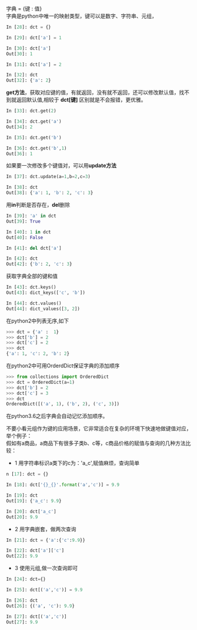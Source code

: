 字典 = {键 : 值}  
字典是python中唯一的映射类型，键可以是数字、字符串、元组，
```python
In [28]: dct = {}

In [29]: dct['a'] = 1

In [30]: dct['a']
Out[30]: 1

In [31]: dct['a'] = 2

In [32]: dct
Out[32]: {'a': 2}
```
**get方法**，获取对应键的值，有就返回，没有就不返回，还可以修改默认值，找不到就返回默认值,相较于 **dct[键]** 区别就是不会报错，更优雅。
```python
In [33]: dct.get(2)

In [34]: dct.get('a')
Out[34]: 2

In [35]: dct.get('b')

In [36]: dct.get('b',1)
Out[36]: 1

```
如果要一次修改多个键值对，可以用**update方法**
```python
In [37]: dct.update(a=1,b=2,c=3)

In [38]: dct
Out[38]: {'a': 1, 'b': 2, 'c': 3}
```
用**in**判断是否存在，**del**删除
```python
In [39]: 'a' in dct
Out[39]: True

In [40]: 1 in dct
Out[40]: False

In [41]: del dct['a']

In [42]: dct
Out[42]: {'b': 2, 'c': 3}
```
获取字典全部的键和值
```python
In [43]: dct.keys()
Out[43]: dict_keys(['c', 'b'])

In [44]: dct.values()
Out[44]: dict_values([3, 2])
```
在python2中列表无序,如下
```python
>>> dct = {'a' :  1}
>>> dct['b'] = 2
>>> dct['c'] = 2
>>> dct
{'a': 1, 'c': 2, 'b': 2}
```
在python2中可用OrderdDict保证字典的添加顺序
```python
>>> from collections import OrderedDict
>>> dct = OrderedDict(a=1)
>>> dct['b'] = 2
>>> dct['c'] = 3
>>> dct
OrderedDict([('a', 1), ('b', 2), ('c', 3)])
```
在python3.6之后字典会自动记忆添加顺序。

不要小看元组作为键的应用场景，它非常适合在复杂的环境下快速地做键值对应，举个例子：  
假如有a商品，a商品下有很多子类b、c等，c商品价格的赋值与查询的几种方法比较：
- 1 用字符串标识a类下的c为：'a_c',赋值麻烦，查询简单
```python
n [17]: dct = {}

In [18]: dct['{}_{}'.format('a','c')] = 9.9

In [19]: dct
Out[19]: {'a_c': 9.9}

In [20]: dct['a_c']
Out[20]: 9.9
```
- 2 用字典嵌套，做两次查询
```python
In [21]: dct = {'a':{'c':9.9}}

In [22]: dct['a']['c']
Out[22]: 9.9
```
- 3 使用元组,做一次查询即可
```python
In [24]: dct={}

In [25]: dct[('a','c')] = 9.9

In [26]: dct
Out[26]: {('a', 'c'): 9.9}

In [27]: dct[('a','c')]
Out[27]: 9.9
```
